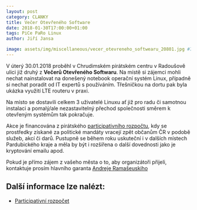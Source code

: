 ```yaml
---
layout: post
category: CLANKY
title: Večer Otevřeného Software 
date: 2018-01-30T17:00:00+01:00  
tags: PiCe PaRo Linux
author: Jiří Jansa

image: assets/img/miscellaneous/vecer_otevreneho_softwearu_20801.jpg #751x422
---
```


V úterý 30.01.2018 proběhl v Chrudimském pirátském centru v Radoušově ulici již druhý z 
**Večerů&nbsp;Otevřeného&nbsp;Softwaru**. Na místě si zájemci mohli nechat nainstalovat na donešený 
notebook operační systém Linux, případně si nechat poradit od IT expertů s používáním. 
Třešničkou na dortu pak byla ukázka využití LTE routeru v praxi. 

Na místo se dostavili celkem 3 uživatelé Linuxu ať již pro radu či samotnou instalaci 
a pomalý/ale nezastavitelný přechod společnosti směrem k otevřeným systémům tak pokračuje.

Akce je financována z pirátského [participativního rozpočtu][1], kdy se prostředky získané 
za politické mandáty vracejí zpět občanům ČR v podobě služeb, akcí či darů. Pustupně se 
během roku uskuteční i v dalších místech Pardubického kraje a měla by být i 
rozšířena o další dovednosti jako je kryptování emailu apod.

Pokud je přímo zájem z vašeho města o to, aby organizátoři přijeli, 
kontaktuje prosím hlavního garanta [Andreje Ramašeuskiho](mailto:andrej.ramaseuski@pirati.cz)

Další informace lze nalézt:
---------------------
* [Participativní rozpočet][1]

[1]: https://wiki.pirati.cz/fo/rozpocty/participativni/start 

